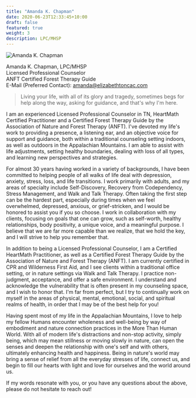 ```yaml
---
title: "Amanda K. Chapman"
date: 2020-06-23T12:33:45+10:00
draft: false
featured: true
weight: 3
description: LPC/MHSP
---
```


![Amanda K. Chapman](/img/bio/amanda_bio.jpg)  

Amanda K. Chapman, LPC/MHSP  
Licensed Professional Counselor  
ANFT Certified Forest Therapy Guide  
E-Mail (Preferred Contact): [amanda@elizabethtoncac.com](amanda@elizabethtoncac.com)  

> Living your life, with all of its glory and tragedy, sometimes begs for help along the way, asking for guidance, and that's why I'm here.

I am an experienced Licensed Professional Counselor in TN, HeartMath Certified Practitioner and a Certified Forest Therapy Guide by the Association of Nature and Forest Therapy (ANFT). I've devoted my life's work to providing a presence, a listening ear, and an objective voice for support and guidance, both within a traditional counseling setting indoors, as well as outdoors in the Appalachian Mountains. I am able to assist with life adjustments, setting healthy boundaries, dealing with loss of all types, and learning new perspectives and strategies.  

For almost 30 years having worked in a variety of backgrounds, I have been committed to helping people of all walks of life deal with depression, anxiety, stress, loss, and life transitions. I work primarily with adults, and my areas of specialty include Self-Discovery, Recovery from Codependency, Stress Management, and Walk and Talk Therapy. Often taking the first step can be the hardest part, especially during times when we feel overwhelmed, depressed, anxious, or grief-stricken, and I would be honored to assist you if you so choose. I work in collaboration with my clients, focusing on goals that one can grow, such as self-worth, healthy relationships, body positivity, a unique voice, and a meaningful purpose. I believe that we are far more capable than we realize, that we hold the key, and I will strive to help you remember that.  

In addition to being a Licensed Professional Counselor, I am a Certified HeartMath Practitioner, as well as a Certified Forest Therapy Guide by the Association of Nature and Forest Therapy (ANFT). I am currently certified in CPR and Wilderness First Aid, and I see clients within a traditional office setting, or in nature settings via Walk and Talk Therapy.  I practice non-judgment, acceptance, and offer a safe environment. I understand and acknowledge the vulnerability that is often present in my counseling space, and I wish to honor that. I'm far from perfect, but I try to continually work on myself in the areas of physical, mental, emotional, social, and spiritual realms of health, in order that I may be of the best help for you!  

Having spent most of my life in the Appalachian Mountains, I love to help my fellow Humans encounter wholeness and well-being by way of embodiment and nature connection practices in the More Than Human World. With all of modern life's distractions and non-stop activity, simply being, which may mean stillness or moving slowly in nature, can open the senses and deepen the relationship with one's self and with others, ultimately enhancing health and happiness. Being in nature's world may bring a sense of relief from all the everyday stresses of life, connect us, and begin to fill our hearts with light and love for ourselves and the world around us.  

If my words resonate with you, or you have any questions about the above, please do not hesitate to reach out!